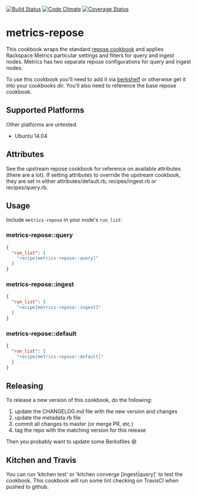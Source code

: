 [![Build Status](https://travis-ci.org/mmi-cookbooks/metrics-repose.svg)](https://travis-ci.org/mmi-cookbooks/metrics-repose)
[![Code Climate](https://codeclimate.com/github/mmi-cookbooks/metrics-repose/badges/gpa.svg)](https://codeclimate.com/github/mmi-cookbooks/metrics-repose)
[![Coverage Status](https://coveralls.io/repos/mmi-cookbooks/metrics-repose/badge.svg?branch=master&service=github)](https://coveralls.io/github/mmi-cookbooks/metrics-repose?branch=master)

# metrics-repose

This cookbook wraps the standard [repose cookbook](https://github.com/rackerlabs/cookbook-repose) and applies Rackspace Metrics particular settings and filters for query and ingest nodes.  Metrics has two separate repose configurations for query and ingest nodes.

To use this cookbook you'll need to add it via [berkshelf](http://berkshelf.com/) or otherwise get it into your cookbooks dir.  You'll also need to reference the base repose cookbook.

## Supported Platforms

Other platforms are untested.

- Ubuntu 14.04

## Attributes

See the upstream repose cookbook for reference on available attributes (there are a lot).   If setting attributes to override the upstream cookbook, they are set in either attributes/default.rb, recipes/ingest.rb or recipes/query.rb.

## Usage

Include `metrics-repose` in your node's `run_list`:

### metrics-repose::query

```json
{
  "run_list": [
    "recipe[metrics-repose::query]"
  ]
}
```

### metrics-repose::ingest

```json
{
  "run_list": [
    "recipe[metrics-repose::ingest]"
  ]
}
```

### metrics-repose::default

```json
{
  "run_list": [
    "recipe[metrics-repose::default]"
  ]
}
```

## Releasing
To release a new version of this cookbook, do the following:

1. update the CHANGELOG.md file with the new version and changes
2. update the metadata.rb file
3. commit all changes to master (or merge PR, etc.)
4. tag the repo with the matching version for this release

Then you probably want to update some Berksfiles :smile:

## Kitchen and Travis
You can run 'kitchen test' or 'kitchen converge [ingest|query]' to test the cookbook.  This cookbook will run some lint checking on TravisCI when pushed to github.
